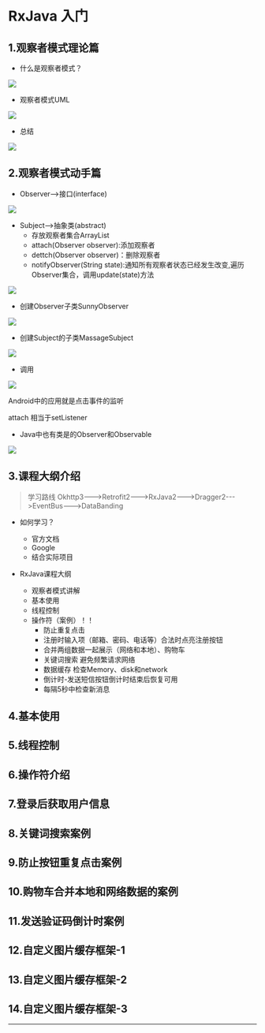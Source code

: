 # RxJava 入门

## 1.观察者模式理论篇

- 什么是观察者模式？

![](http://1)

- 观察者模式UML

![](http://2)

- 总结

![](http://3)

## 2.观察者模式动手篇

- Observer-->接口(interface)

![](http://5)

- Subject-->抽象类(abstract)
	- 存放观察者集合ArrayList<Observer>
	- attach(Observer observer):添加观察者
	- dettch(Observer observer)：删除观察者
	- notifyObserver(String state):通知所有观察者状态已经发生改变,遍历Observer集合，调用update(state)方法

![](http://4)

- 创建Observer子类SunnyObserver

![](http://6)

- 创建Subject的子类MassageSubject

![](http://7)


- 调用

![](http://8)


Android中的应用就是点击事件的监听

attach 相当于setListener

- Java中也有类是的Observer和Observable

![](http://9)


## 3.课程大纲介绍


> 学习路线 Okhttp3--->Retrofit2--->RxJava2--->Dragger2--->EventBus--->DataBanding


- 如何学习？
	- 官方文档
	- Google
	- 结合实际项目


- RxJava课程大纲
	- 观察者模式讲解
	- 基本使用
	- 线程控制
	- 操作符（案例）！！
		- 防止重复点击
		- 注册时输入项（邮箱、密码、电话等）合法时点亮注册按钮
		- 合并两组数据一起展示（网络和本地）、购物车
		- 关键词搜索 避免频繁请求网络
		- 数据缓存 检查Memory、disk和network
		- 倒计时-发送短信按钮倒计时结束后恢复可用
		- 每隔5秒中检查新消息


## 4.基本使用



## 5.线程控制
## 6.操作符介绍
## 7.登录后获取用户信息
## 8.关键词搜索案例
## 9.防止按钮重复点击案例
## 10.购物车合并本地和网络数据的案例
## 11.发送验证码倒计时案例
## 12.自定义图片缓存框架-1
## 13.自定义图片缓存框架-2
## 14.自定义图片缓存框架-3
--------------



